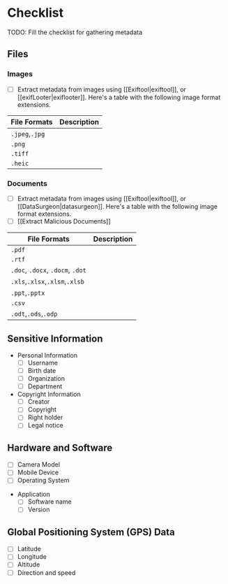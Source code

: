 # Checklist

TODO: Fill the checklist for gathering metadata

## Files

### Images

- [ ] Extract metadata from images using [[Exiftool|exiftool]], or [[exifLooter|exiflooter]]. Here's a table with the following image format extensions.

| File Formats   | Description |
| -------------- | ----------- |
| `.jpeg`,`.jpg` |             |
| `.png`         |             |
| `.tiff`        |             |
| `.heic`        |             |

### Documents

- [ ] Extract metadata from images using [[Exiftool|exiftool]], or [[DataSurgeon|datasurgeon]]. Here's a table with the following image format extensions.
- [ ] [[Extract Malicious Documents]]

| File Formats                     | Description |
| -------------------------------- | ----------- |
| `.pdf`                           |             |
| `.rtf`                           |             |
| `.doc`, `.docx`, `.docm`, `.dot` |             |
| `.xls`,`.xlsx`,`.xlsm`,`.xlsb`   |             |
| `.ppt`,`.pptx`                   |             |
| `.csv`                           |             |
| `.odt`,`.ods`,`.odp`             |             |

## Sensitive Information

- Personal Information
	- [ ] Username
	- [ ] Birth date
	- [ ] Organization
	- [ ] Department
- Copyright Information
	- [ ] Creator
	- [ ] Copyright
	- [ ] Right holder
	- [ ] Legal notice

## Hardware and Software

- [ ] Camera Model
- [ ] Mobile Device
- [ ] Operating System
- Application
	- [ ] Software name
	- [ ] Version

## Global Positioning System (GPS) Data

- [ ] Latitude
- [ ] Longitude
- [ ] Altitude
- [ ] Direction and speed